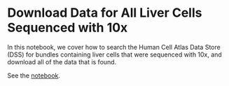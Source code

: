 # Download Data for All Liver Cells Sequenced with 10x

In this notebook, we cover how to search the Human Cell Atlas Data Store (DSS) for bundles containing liver cells
that were sequenced with 10x, and download all of the data that is found.

See the [notebook](download-10x-liver.ipynb).
